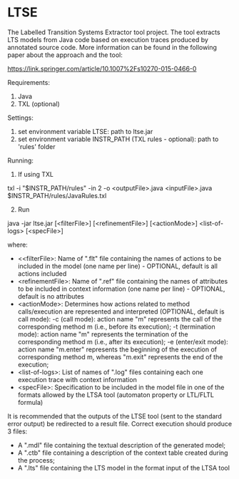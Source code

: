 LTSE
====

The Labelled Transition Systems Extractor tool project. The tool extracts LTS models from Java code based on execution traces produced by annotated source code. More information can be found in the following paper about the approach and the tool:

https://link.springer.com/article/10.1007%2Fs10270-015-0466-0

Requirements:
1. Java
2. TXL (optional)

Settings:
1. set environment variable LTSE: path to ltse.jar
2. set environment variable INSTR_PATH (TXL rules - optional): path to 'rules' folder

Running:
1. If using TXL

  txl -i "$INSTR_PATH/rules" -in 2 -o \<outputFile\>.java \<inputFile\>.java $INSTR_PATH/rules/JavaRules.txl

2. Run

  java -jar ltse.jar [\<filterFile\>] [\<refinementFile\>] [\<actionMode\>] \<list-of-logs\> [\<specFile\>]
  

where:
 - \<\<filterFile\>: Name of ".flt" file containing the names of actions to be included in the model (one name per line) - OPTIONAL, default is all actions included
 - \<refinementFile\>: Name of ".ref" file containing the names of attributes to be included in context information (one name per line) - OPTIONAL, default is no attributes
 - \<actionMode\>: Determines how actions related to method calls/execution are represented and interpreted (OPTIONAL, default is call mode):
    -c (call mode): action name "m" represents the call of the corresponding method m (i.e., before its execution);
    -t (termination mode): action name "m" represents the termination of the corresponding method m (i.e., after its execution);
    -e (enter/exit mode): action name "m.enter" represents the beginning of the execution of corresponding method m, whereas "m.exit" represents the end of the execution;
 - \<list-of-logs\>: List of names of ".log" files containing each one execution trace with context information
 - \<specFile\>: Specification to be included in the model file in one of the formats allowed by the LTSA tool (automaton property or LTL/FLTL formula) 
  
  It is recommended that the outputs of the LTSE tool (sent to the standard error output) be redirected to a result file.
  Correct execution should produce 3 files:
  
- A ".mdl" file containing the textual description of the generated model;
- A ".ctb" file containing a description of the context table created during the process;
- A ".lts" file containing the LTS model in the format input of the LTSA tool


